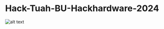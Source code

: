# Hack-Tuah-BU-Hackhardware-2024

![alt text]([https://www.elecrow.com/wiki/assets/images/ESP32_Display_7.0-inch_HMI_Arduino_Tutorial/board-setting.png])
